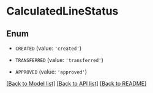 # CalculatedLineStatus


## Enum

* `CREATED` (value: `'created'`)

* `TRANSFERRED` (value: `'transferred'`)

* `APPROVED` (value: `'approved'`)

[[Back to Model list]](../README.md#documentation-for-models) [[Back to API list]](../README.md#documentation-for-api-endpoints) [[Back to README]](../README.md)


